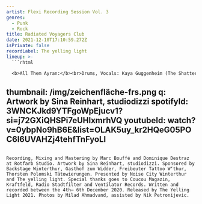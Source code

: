 ```yaml
---
artist: Flexi Recording Session Vol. 3
genres:
  - Punk
  - Rock
title: Radiated Voyagers Club
date: 2021-12-10T17:10:59.272Z
isPrivate: false
recordLabel: The yelling light
lineup: >-
  ```rhtml

  <b>All Them Ayran:</b><br>Drums, Vocals: Kaya Guggenheim (The Shattered Mind Machine), Bass Leylah Fra: (Death Of A Cheerleader), Guitar, Vocals: Pablo Jucker (The Dues)<br><b>Radiated Voyagers Club:</b><br>Guitar, Vocals: Can Akdil (Marant), Drums: Dominique Destraz (Death Of A Cheerleader), Bass, Vocals: Simon Hirzel (The Shattered Mind Machine)<br><b>Psychopomp:</b><br>Drums: Oliver Marti (Marant), Vocals, Guitar: Omar Fra (Death Of A Cheerleader), Bass Stefan Huber (The Dues)<br><b>Starfucker:</b><br>Drums, Dominik Jucker (The Dues), Vocals: Jimmy Waldmeier (Marant), Guitar: Simon Fehr (The Shattered Mind Machine), Bass, Tobi Studer (Marant)

  ```
thumbnail: /img/zeichenfläche-frs.png
q: Artwork by Sina Reinhart, studiodizzi
spotifyId: 3WNCKJkd9YTFgoWpEjucv1?si=j72GXiQHSPi7eUHlxmrhVQ
youtubeId: watch?v=0ybpNo9hB6E&list=OLAK5uy_kr2HQeG05POC6l6UVAHZj4tehfTnFyoLI
---
```

Recording, Mixing and Mastering by Marc Bouffé and Dominique Destraz at Rotfarb Studio. Artwork by Sina Reinhart, studiodizzi. Sponsored by Backstage Winterthur, Gasthof zum Widder, Freibeuter Tattoo W‘thur, Thorsten Polomski Tätowierungen. Presented by Noise City Winterthur and The yelling light. Special thanks goes to Coucou Magazin, Kraftfeld, Radio Stadtfilter and Ventilator Records. Written and recorded between the 4th– 6th December 2020. Released by The Yelling Light 2021. Photos by Milad Ahmadvand, assisted by Nik Petronijevic.